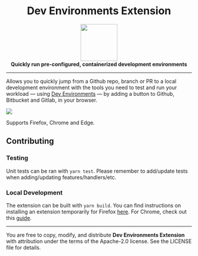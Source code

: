 <h1 align="center">Dev Environments Extension</h1>

<div align="center">
  <img width="100" height="100" src="https://github.com/docker/awesome-compose/raw/master/icon_devenvs.svg" />
</div>

<div align="center">
  <strong>Quickly run pre-configured, containerized development environments</strong>
</div>

---

Allows you to quickly jump from a Github repo, branch or PR to a local development environment with the tools you need to test and run your workload — using [Dev Environments](https://docs.docker.com/desktop/dev-environments/) — by adding a button to Github, Bitbucket and Gitlab, in your browser.

<img src="https://github.com/docker/dev-envs-extension/raw/main/docs/button_github_example.png" />

<!-- todo: add marketplace links here-->

Supports Firefox, Chrome and Edge.

## Contributing

### Testing

Unit tests can be ran with `yarn test`. Please remember to add/update tests when adding/updating features/handlers/etc.

### Local Development

The extension can be built with `yarn build`. You can find instructions on installing an extension temporarily for Firefox [here](https://extensionworkshop.com/documentation/develop/temporary-installation-in-firefox/). For Chrome, check out this [guide](https://developer.chrome.com/docs/extensions/mv3/getstarted/development-basics/#load-unpacked).

---

You are free to copy, modify, and distribute **Dev Environments Extension** with attribution under the terms of the Apache-2.0 license. See the LICENSE file for details.
